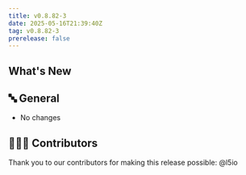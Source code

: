 ```yaml
---
title: v0.8.82-3
date: 2025-05-16T21:39:40Z
tag: v0.8.82-3
prerelease: false
---
```


## What's New
## 🔤 General
* No changes

## 👨🏽‍💻 Contributors

Thank you to our contributors for making this release possible:
@l5io
